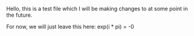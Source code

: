 Hello, this is a test file which I will be making changes to at some point in the future.

For now, we will just leave this here:
exp(i * pi) = -0
